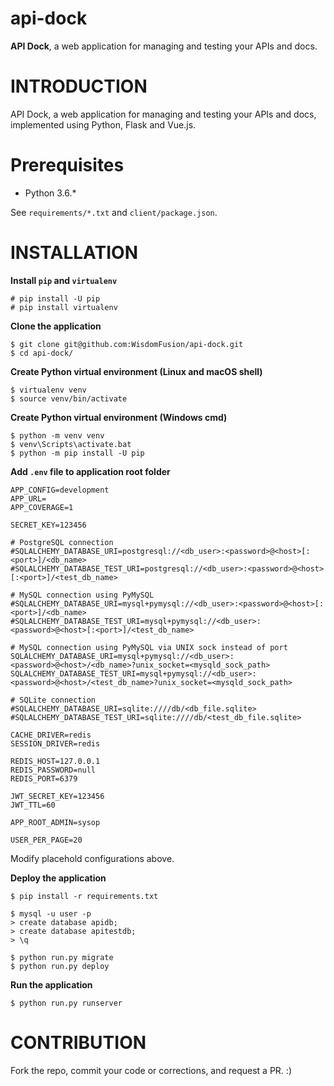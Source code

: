 # api-dock

**API Dock**, a web application for managing and testing your APIs and docs.

# INTRODUCTION

API Dock, a web application for managing and testing your APIs and docs, implemented using Python, Flask and Vue.js.

# Prerequisites

- Python 3.6.*

See `requirements/*.txt` and `client/package.json`.

# INSTALLATION

**Install `pip` and `virtualenv`**
```
# pip install -U pip
# pip install virtualenv
```

**Clone the application**
```
$ git clone git@github.com:WisdomFusion/api-dock.git
$ cd api-dock/
```

**Create Python virtual environment (Linux and macOS shell)**
```
$ virtualenv venv
$ source venv/bin/activate
```

**Create Python virtual environment (Windows cmd)**
```
$ python -m venv venv
$ venv\Scripts\activate.bat
$ python -m pip install -U pip
```

**Add `.env` file to application root folder**
```
APP_CONFIG=development
APP_URL=
APP_COVERAGE=1

SECRET_KEY=123456

# PostgreSQL connection
#SQLALCHEMY_DATABASE_URI=postgresql://<db_user>:<password>@<host>[:<port>]/<db_name>
#SQLALCHEMY_DATABASE_TEST_URI=postgresql://<db_user>:<password>@<host>[:<port>]/<test_db_name>

# MySQL connection using PyMySQL
#SQLALCHEMY_DATABASE_URI=mysql+pymysql://<db_user>:<password>@<host>[:<port>]/<db_name>
#SQLALCHEMY_DATABASE_TEST_URI=mysql+pymysql://<db_user>:<password>@<host>[:<port>]/<test_db_name>

# MySQL connection using PyMySQL via UNIX sock instead of port
SQLALCHEMY_DATABASE_URI=mysql+pymysql://<db_user>:<password>@<host>/<db_name>?unix_socket=<mysqld_sock_path>
SQLALCHEMY_DATABASE_TEST_URI=mysql+pymysql://<db_user>:<password>@<host>/<test_db_name>?unix_socket=<mysqld_sock_path>

# SQLite connection
#SQLALCHEMY_DATABASE_URI=sqlite:////db/<db_file.sqlite>
#SQLALCHEMY_DATABASE_TEST_URI=sqlite:////db/<test_db_file.sqlite>

CACHE_DRIVER=redis
SESSION_DRIVER=redis

REDIS_HOST=127.0.0.1
REDIS_PASSWORD=null
REDIS_PORT=6379

JWT_SECRET_KEY=123456
JWT_TTL=60

APP_ROOT_ADMIN=sysop

USER_PER_PAGE=20
```
Modify placehold configurations above.


**Deploy the application**
```
$ pip install -r requirements.txt

$ mysql -u user -p
> create database apidb;
> create database apitestdb;
> \q

$ python run.py migrate
$ python run.py deploy
```

**Run the application**
```
$ python run.py runserver
```

# CONTRIBUTION

Fork the repo, commit your code or corrections, and request a PR. :)
